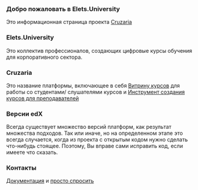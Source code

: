 


### Добро пожаловать в Elets.University
Это информационная страница проекта [Cruzaria](https://cruzaria.github.com/)

### Elets.University
Это коллектив профессионалов, создающих цифровые курсы обучения для корпоративного сектора.

### Cruzaria
Это название платформы, включающее в себя [Витрину курсов](http://54.202.22.177/) для работы со студентами/ слушателями курсов и [Инструмент создания курсов для преподавателей](http://54.202.22.177:18010)

### Версии edX
Всегда существует множество версий платформ, как результат множества подходов. Так или иначе, но на определенном этапе это всегда случается, когда из проекта с открытым кодом нужно сделать что-нибудь стоящее. Поэтому, Вы вправе сами исправить код, если имеете что сказать.

### Контакты
  [Документация](https://cruzaria.github.com/) и [просто спросить](https://https://github.com/VladimirAndropov)

  
